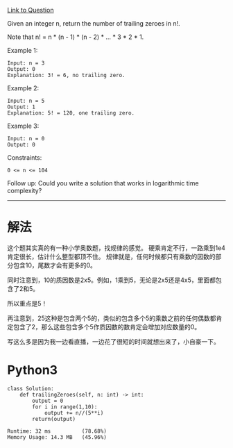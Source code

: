 [Link to Question](https://leetcode.com/explore/interview/card/top-interview-questions-medium/113/math/816/)




Given an integer n, return the number of trailing zeroes in n!.

Note that n! = n * (n - 1) * (n - 2) * ... * 3 * 2 * 1.

 

Example 1:
```
Input: n = 3
Output: 0
Explanation: 3! = 6, no trailing zero.
```
Example 2:
```
Input: n = 5
Output: 1
Explanation: 5! = 120, one trailing zero.
```
Example 3:
```
Input: n = 0
Output: 0
 ```

Constraints:
```
0 <= n <= 104
 ```

Follow up: Could you write a solution that works in logarithmic time complexity?

-----
# 解法
这个题其实真的有一种小学奥数题，找规律的感觉。
硬乘肯定不行，一路乘到1e4肯定很长，估计什么整型都顶不住。
规律就是，任何时候都只有乘数的因数的部分包含10，尾数才会有更多的0。

同时注意到，10的质因数是2x5。例如，1乘到5，无论是2x5还是4x5，里面都包含了2和5。

所以重点是5！

再注意到，25这种是包含两个5的，类似的包含多个5的乘数之前的任何偶数都肯定包含了2，那么这些包含多个5作质因数的数肯定会增加对应数量的0。

写这么多是因为我一边看直播，一边花了很短的时间就想出来了，小自豪一下。

# Python3
```python3
class Solution:
    def trailingZeroes(self, n: int) -> int:
        output = 0
        for i in range(1,10):
            output += n//(5**i)
        return(output)

Runtime: 32 ms          (78.68%)
Memory Usage: 14.3 MB   (45.96%)
```